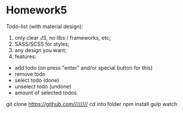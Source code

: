 # Homework5

Todo-list (with material design):
1) only clear JS, no libs / frameworks, etc;
2) SASS/SCSS for styles;
3) any design you want;
4) features:
- add todo (on press "enter" and/or special button for this)
- remove todo
- select todo (done)
- unselect todo (undone)
- amount of selected todos


git clone https://github.com////////
cd into folder
npm install
gulp watch